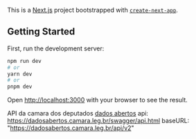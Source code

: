 This is a [Next.js](https://nextjs.org/) project bootstrapped with [`create-next-app`](https://github.com/vercel/next.js/tree/canary/packages/create-next-app).

## Getting Started

First, run the development server:

```bash
npm run dev
# or
yarn dev
# or
pnpm dev
```

Open [http://localhost:3000](http://localhost:3000) with your browser to see the result.

API da camara dos deputados [dados abertos](https://dadosabertos.camara.leg.br/swagger/api.html)
api: https://dadosabertos.camara.leg.br/swagger/api.html
baseURL: "https://dadosabertos.camara.leg.br/api/v2"
